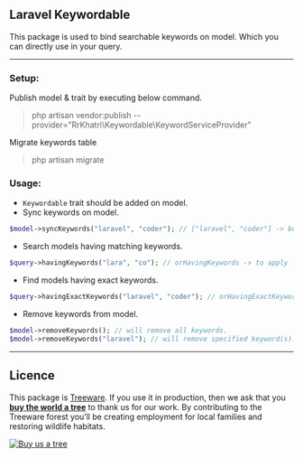## Laravel Keywordable
This package is used to bind searchable keywords on model. Which you can directly use in your query.

<hr/>

### Setup:

Publish model & trait by executing below command.
>php artisan vendor:publish --provider="RrKhatri\Keywordable\KeywordServiceProvider"

Migrate keywords table
>php artisan migrate

### Usage:
- `Keywordable` trait should be added on model.
- Sync keywords on model.
 ```php
 $model->syncKeywords("laravel", "coder"); // ["laravel", "coder"] -> both will work.
 ```
- Search models having matching keywords.
```php
$query->havingKeywords("lara", "co"); // orHavingKeywords -> to apply filter as OR.
```
- Find models having exact keywords.
```php
$query->havingExactKeywords("laravel", "coder"); // orHavingExactKeywords -> to apply filter as OR.
```
- Remove keywords from model.
```php
$model->removeKeywords(); // will remove all keywords.
$model->removeKeywords("laravel"); // will remove specified keyword(s).
```

<hr/>

## Licence            
This package is [Treeware](https://treeware.earth). If you use it in production, then we ask that you [**buy the world a tree**](https://plant.treeware.earth/rrkhatri/laravel-keywordable) to thank us for our work. By contributing to the Treeware forest you’ll be creating employment for local families and restoring wildlife habitats.

[![Buy us a tree](https://img.shields.io/badge/Treeware-%F0%9F%8C%B3-lightgreen?style=for-the-badge)](https://plant.treeware.earth/rrkhatri/laravel-keywordable)
